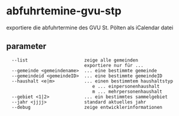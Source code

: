 # abfuhrtemine-gvu-stp
exportiere die abfuhrtermine des GVU St. Pölten als iCalendar datei

## parameter

```
  --list                     zeige alle gemeinden
                             exportiere nur für ...
  --gemeinde <gemeindename>  ... eine bestimmte gemeinde
  --gemeindeid <gemeindeID>  ... eine bestimmte gemeindeID
  --haushalt <e|m>           ... einen bestimmtem haushaltstyp
                                e ... einpersonenhaushalt
                                m ... mehrpersonenhaushalt
  --gebiet <1|2>             ... ein bestimmtes sammelgebiet 
  --jahr <jjjj>              standard aktuelles jahr
  --debug                    zeige entwicklerinformationen
```

